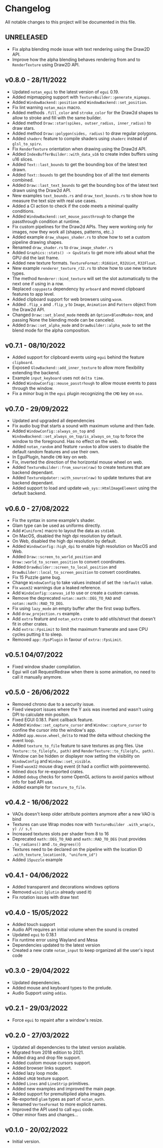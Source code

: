 # Changelog
All notable changes to this project will be documented in this file.

## UNRELEASED

- Fix alpha blending mode issue with text rendering using the Draw2D API.
- Improve how the alpha blending behaves rendering from and to `RenderTexture` using Draw2D API.

## v0.8.0 - 28/11/2022

- Updated `notan_egui` to the latest version of `egui` 0.19.
- Added mipmapping support with `TextureBuilder::generate_mipmaps`.
- Added `WindowBackend::position` and `WindowBackend::set_position`.
- Fix lint warning `notan_main` macro.
- Added methods `.fill_color` and `stroke_color` for the Draw2d shapes to allow to stroke and fill with the same builder.
- Added method `Draw::star(spikes, outser_radius, inner_radius)` to draw stars.
- Added method `Draw::polygon(sides, radius)` to draw regular polygons.
- Added `shaderc` feature to compile shaders using `shaderc` instead of `glsl_to_spirv`.
- Fix `RenderTexture` orientation when drawing using the Draw2d API.
- Added `IndexBufferBuilder::with_data_u16` to create index buffers using u16 slices.
- Added `Text::last_bounds` to get the bounding box of the latest text drawn. 
- Added `Text::bounds` to get the bounding box of all the text elements combined.
- Added `Draw::last_text_bounds` to get the bounding box of the latest text drawn using the Draw2d API.
- New examples `text_bounds.rs` and `draw_text_bounds.rs` to show how to measure the text size with real use cases.
- Added a CI action to check if the code meets a minimal quality conditions.
- Added `WindowBackend::set_mouse_passthrough` to change the passthrough condition at runtime. 
- Fix custom pipelines for the Draw2d APIs. They were working only for images, now they work all (shapes, patterns, etc..)
- Added example `draw_shapes_shader.rs` to show how to set a custom pipeline drawing shapes.
- Renamed `draw_shader.rs` to `draw_image_shader.rs`
- Added `Graphics::stats() -> GpuStats` to get more info about what the GPU did the last frame. 
- Added new texture formats. `TextureFormat::R16Uint`, `R32Uint`, `R32Float`. 
- New example `renderer_texture_r32.rs` to show how to use new texture types.
- The method `Renderer::bind_texture` will set the slot automatically to the next one if using in a row.
- Replaced `copypasta` dependency by `arboard` and moved clipboard features to app level.
- Added clipboard support for web browsers using `wasm`.
- Added `.flip_x` and `.flip_y` to `Image`, `Animation` and `Pattern` object from the Draw2d API. 
- Changed `Draw::set_blend_mode` needs an `Option<BlendMode>` now, and passing None the blending mode can be canceled.
- Added `Draw::set_alpha_mode` and `DrawBuilder::alpha_mode` to set the blend mode for the alpha composition.

## v0.7.1 - 08/10/2022

- Added support for clipboard events using `egui` behind the feature `clipboard`.
- Exposed `GlowBackend::add_inner_texture` to allow more flexibility extending the backend.
- Example `input_keyboard` uses not `delta time`.
- Added `WindowConfig::mouse_passtrhough` to allow mouse events to pass through the window.
- Fix a minor bug in the `egui` plugin recognizing the `CMD` key on `osx`.

## v0.7.0 - 29/09/2022

- Updated and upgraded all dependencies
- Fix audio bug that starts a sound with maximum volume and then fade.
- Added `WindowConfig::always_on_top` and `WindowBackend::set_always_on_top/is_always_on_top` to force the window to the foreground. Has no effect on the web.
- Added `notan_random` and feature `random` to allow users to disable the default random features and use their own.
- In EguiPlugin, handle `CMD` key on web.
- Fix, inverted the direction of the horizontal mouse wheel on web. 
- Added `TextureBuilder::from_source(raw)` to create textures that are backend dependant. 
- Added `TextureUpdater::with_source(raw)` to update textures that are backend dependant.
- Added support to load and update `web_sys::HtmlImageElement` using the default backend.

## v0.6.0 - 27/08/2022

- Fix the syntax in some example's shader.
- Glam type can be used as uniforms directly.
- Add `#[uniform]` macro to layout the data as `std140`.
- On MacOS, disabled the high dpi resolution by default.
- On Web, disabled the high dpi resolution by default.
- Added `WindowConfig::high_dpi` to enable high resolution on MacOS and Web.
- Added `Draw::screen_to_world_position` and `Draw::world_to_screen_position` to convert coordinates.
- Added `DrawBuilder::screen_to_local_position` and `DrawBuilder::local_to_screen_position` to convert coordinates.
- Fix 15 Puzzle game bug.
- Change `WindowConfig` to take values instead of set the `!default` value.
- Fix `wasm32` warnings due a leaked reference.
- Add `WindoConfig::canvas_id` to use or create a custom canvas.
- Remove the deprecated `notan::math::DEG_TO_RAD` and `notan::math::RAD_TO_DEG`.
- Fix using `lazy_mode` an empty buffer after the first swap buffers.
- Add `draw_projection.rs` example.
- Add `extra` feature and `notan_extra` crate to add utils/struct that doesn't fit in other crates.
- Add `extra::FpsLimit` to limit the maximum framerate and save CPU cycles putting it to sleep.
- Removed `app::FpsPlugin` in favour of `extra::FpsLimit`.

## v0.5.1  04/07/2022

- Fixed window shader compilation. 
- Egui will call RequestRedraw when there is some animation, no need to call it manually anymore.

## v0.5.0 - 26/06/2022

- Removed chrono due to a security issue.
- Fixed viewport issues where the Y axis was inverted and wasn't using DPI to calculate min positon.
- Fixed EGUI 0.18.1. Paint callback feature.
- Added `Window::set_capture_cursor` and `Window::capture_cursor` to confine the cursor into the window's app.
- Added `app.mouse.wheel_delta` to read the delta without checking the event loop.
- Added `texture_to_file` feature to save textures as png files. Use `Texture::to_file(gfx, path)` and `RenderTexture::to_file(gfx, path)`.
- Window can be hidden or displayer now setting the visibility on `WindowConfig` and `Window::set_visible`.
- Fixed `wasm32` mouse drag event (it had a conflict with pointerevents).
- Inlined docs for re-exported crates.
- Added `debug` checks for some OpenGL actions to avoid panics without info for bad API use.
- Added example for `texture_to_file`.

## v0.4.2 - 16/06/2022

* VAOs doesn't keep older attribute pointers anymore after a new VAO is bind
* Textures can use Wrap modes now with `TextureBuilder .with_wrap(x, y) // s,t`
* Increased textures slots per shader from 8 to 16
* Deprecated `math::DEG_TO_RAD` and `math::RAD_TO_DEG` (rust provides `.to_radians()` and `.to_degrees()`)
* Textures need to be declared on the pipeline with the location ID `.with_texture_location(0, "uniform_id")`
* Added `15puzzle` example

## v0.4.1 - 04/06/2022

- Added transparent and decorations windows options
- Removed `winit` (`glutin` already used it)
- Fix rotation issues with draw text

## v0.4.0 - 15/05/2022

* Added touch support
* Audio API requires an initial volume when the sound is created
* Updated `egui` to 0.18.1
* Fix runtime error using Wayland and Mesa
* Dependencies updated to the latest version
* Created a new crate `notan_input` to keep organized all the user's input code

## v0.3.0 - 29/04/2022

- Updated dependencies.
- Added mouse and keyboard types to the prelude.
- Audio Support using `oddio`.

## v0.2.1 - 29/03/2022

- Force `egui` to repaint after a window's resize.

## v0.2.0 - 27/03/2022

- Updated all dependencies to the latest version available.
- Migrated from 2018 edition to 2021.
- Added drag and drop file support.
- Added custom mouse cursors support.
- Added browser links support.
- Added lazy loop mode.
- Added `sRGB` texture support.
- Added `Lines` and `LineStrip` primitives.
- Added new examples and improved the main page.
- Added support for premultiplied alpha images.
- Re-exported `glam` types as part of `notan_math`.
- Renamed `VertexFormat` to more explicit names.
- Improved the API used to call `egui` code.
- Other minor fixes and changes...

## v0.1.0 - 20/02/2022

- Initial version.
